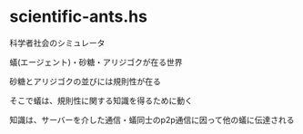 scientific-ants.hs
=================
科学者社会のシミュレータ

蟻(エージェント)・砂糖・アリジゴクが在る世界

砂糖とアリジゴクの並びには規則性が在る

そこで蟻は、規則性に関する知識を得るために動く

知識は、サーバーを介した通信・蟻同士のp2p通信に因って他の蟻に伝達される
